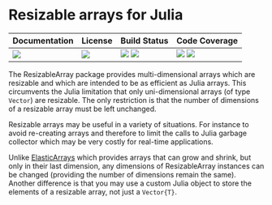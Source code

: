 # Resizable arrays for Julia

| **Documentation**               | **License**                     | **Build Status**                                                | **Code Coverage**                                                   |
|:--------------------------------|:--------------------------------|:----------------------------------------------------------------|:--------------------------------------------------------------------|
| [![][doc-dev-img]][doc-dev-url] | [![][license-img]][license-url] | [![][travis-img]][travis-url] [![][appveyor-img]][appveyor-url] | [![][coveralls-img]][coveralls-url] [![][codecov-img]][codecov-url] |

The ResizableArray package provides multi-dimensional arrays which are
resizable and which are intended to be as efficient as Julia arrays.  This
circumvents the Julia limitation that only uni-dimensional arrays (of type
`Vector`) are resizable.  The only restriction is that the number of dimensions
of a resizable array must be left unchanged.

Resizable arrays may be useful in a variety of situations.  For instance to
avoid re-creating arrays and therefore to limit the calls to Julia garbage
collector which may be very costly for real-time applications.

Unlike [ElasticArrays](https://github.com/JuliaArrays/ElasticArrays.jl) which
provides arrays that can grow and shrink, but only in their last dimension, any
dimensions of ResizableArray instances can be changed (providing the number of
dimensions remain the same).  Another difference is that you may use a custom
Julia object to store the elements of a resizable array, not just a
`Vector{T}`.

[doc-stable-img]: https://img.shields.io/badge/docs-stable-blue.svg
[doc-stable-url]: https://emmt.github.io/ResizableArrays.jl/stable

[doc-dev-img]: https://img.shields.io/badge/docs-dev-blue.svg
[doc-dev-url]: https://emmt.github.io/ResizableArrays.jl/dev

[license-url]: ./LICENSE.md
[license-img]: http://img.shields.io/badge/license-MIT-brightgreen.svg?style=flat

[travis-img]: https://travis-ci.org/emmt/ResizableArrays.jl.svg?branch=master
[travis-url]: https://travis-ci.org/emmt/ResizableArrays.jl

[appveyor-img]: https://ci.appveyor.com/api/projects/status/github/emmt/ResizableArrays.jl?branch=master
[appveyor-url]: https://ci.appveyor.com/project/emmt/ResizableArrays-jl/branch/master

[coveralls-img]: https://coveralls.io/repos/emmt/ResizableArrays.jl/badge.svg?branch=master&service=github
[coveralls-url]: https://coveralls.io/github/emmt/ResizableArrays.jl?branch=master

[codecov-img]: http://codecov.io/github/emmt/ResizableArrays.jl/coverage.svg?branch=master
[codecov-url]: http://codecov.io/github/emmt/ResizableArrays.jl?branch=master
